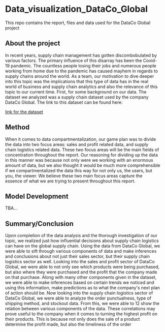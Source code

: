 # Data_visualization_DataCo_Global
This repo contains the report, files and data used for the DataCo Global project

## About the project
In recent years, supply chain management has gotten discombobulated by various factors. The
primary influence of this disarray has been the Covid-19 pandemic. The countless people losing
their jobs and numerous people working from home due to the pandemic has caused mayhem
in regards to supply chains around the world. As a team, our motivation to dive deeper into this
topic was the implications that this type of data has in the real world of business and supply
chain analytics and also the relevance of this topic to our current time. First, for some
background on our data. The dataset we analyzed was a supply chain dataset used by the
company DataCo Global.
The link to this dataset can be found here:

[link for the dataset](https://www.kaggle.com/shashwatwork/dataco-smart-supply-chain-for-big-data-analysis)

## Method
When it comes to data compartmentalization, our game plan was to divide the data into two
focus areas: sales and profit related data, and supply chain logistics related data. These two
focus areas will be the main fields of concentration throughout the report. Our reasoning for
dividing up the data in this manner was because not only were we working with an enormous
amount of data, but we also thought it would be much more comprehensible if we
compartmentalized the data this way for not only us, the users, but you, the viewer. We believe
these two main focus areas capture the essence of what we are trying to present throughout
this report.

## Model Development
TBA...

## Summary/Conclusion
Upon completion of the data analysis and the thorough investigation of our topic, we realized
just how influential decisions about supply chain logistics can have on the global supply chain.
Using the data from DataCo Global, we were able to sift through various components of data
and make inferences and conclusions about not just their sales sector, but their supply chain
logistics sector as well.
Looking into the sales and profit sector of DataCo Global, we were able to not only see which
products were being purchased, but also where they were purchased and the profit that the
company made on that purchase. Along with many other components given in the dataset, we
were able to make inferences based on certain trends we noticed and using this information,
make predictions as to what the company's next plan of action should be.
Now looking into the supply chain logistics sector of DataCo Global, we were able to analyze
the order punctualness, type of shipping method, and stockout data. From this, we were able to
12
show the relation between various components of the data. These correlations may prove useful
to the company when it comes to turning the highest profit on their products. This is because not
only does the sale of a product determine the profit made, but also the timeliness of the order
